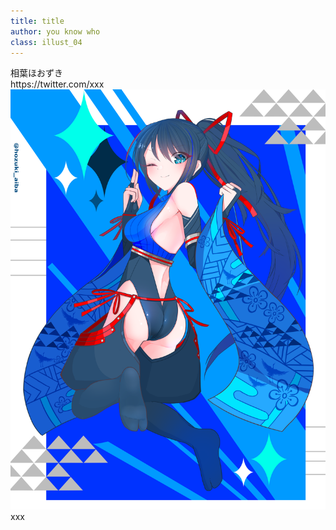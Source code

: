 ```yaml
---
title: title
author: you know who
class: illust_04
---
```




<div class="page-header">
<div class="illust-author">相葉ほおずき</div>
<div class="social">https://twitter.com/xxx</div>
<!--<div class='illust-title' style="">ここがわたしの場所。</div>-->
</div>
<div class="illust-image">
<img src="image/illust-hozuki.png" />
</div>
<div class='illust-message'>xxx</div>

<!--<img src="forest-girl.png" />-->



